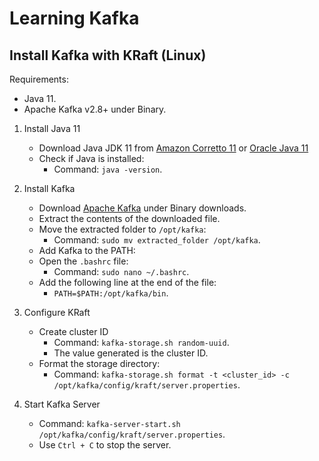 # Learning Kafka

## Install Kafka with KRaft (Linux)

Requirements:

* Java 11.
* Apache Kafka v2.8+ under Binary.

1. Install Java 11
   * Download Java JDK 11 from [Amazon Corretto 11](https://docs.aws.amazon.com/corretto/latest/corretto-11-ug/downloads-list.html) or [Oracle Java 11](https://www.oracle.com/java/technologies/javase-jdk11-downloads.html)
   * Check if Java is installed:
     * Command: `java -version`.
2. Install Kafka
   * Download [Apache Kafka](https://kafka.apache.org/downloads) under Binary downloads.
   * Extract the contents of the downloaded file.
   * Move the extracted folder to `/opt/kafka`:
     * Command: `sudo mv extracted_folder /opt/kafka`.
   * Add Kafka to the PATH:
   * Open the `.bashrc` file:
     * Command: `sudo nano ~/.bashrc`.
   * Add the following line at the end of the file:
     * `PATH=$PATH:/opt/kafka/bin`.

3. Configure KRaft
    * Create cluster ID
      * Command: `kafka-storage.sh random-uuid`.
      * The value generated is the cluster ID.
    * Format the storage directory:
      * Command: `kafka-storage.sh format -t <cluster_id> -c /opt/kafka/config/kraft/server.properties`.

4. Start Kafka Server
    * Command: `kafka-server-start.sh /opt/kafka/config/kraft/server.properties`.
    * Use `Ctrl + C` to stop the server.
